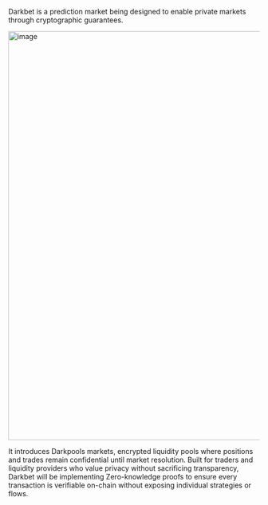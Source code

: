 Darkbet is a prediction market being designed to enable private markets through cryptographic guarantees. 

<img width="1200" height="820" alt="image" src="https://github.com/user-attachments/assets/46df76e2-2225-46c0-aa8e-288b6516bdd1" />

It introduces Darkpools markets, encrypted liquidity pools where positions and trades remain confidential until market resolution. Built for traders and liquidity providers who value privacy without sacrificing transparency, Darkbet will be implementing Zero-knowledge proofs to ensure every transaction is verifiable on-chain without exposing individual strategies or flows.
